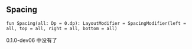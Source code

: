 ## Spacing

```
fun Spacing(all: Dp = 0.dp): LayoutModifier = SpacingModifier(left = all, top = all, right = all, bottom = all)
```

0.1.0-dev06 中没有了

